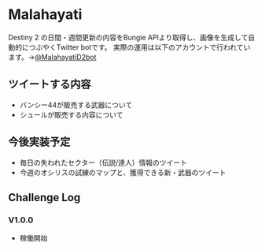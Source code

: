 # Malahayati
Destiny 2 の日間・週間更新の内容をBungie APIより取得し、画像を生成して自動的につぶやくTwitter botです。
実際の運用は以下のアカウントで行われています。→[@MalahayatiD2bot](https://twitter.com/MalahayatiD2bot)
## ツイートする内容
- バンシー44が販売する武器について
- シュールが販売する内容について
## 今後実装予定
- 毎日の失われたセクター（伝説/達人）情報のツイート
- 今週のオシリスの試練のマップと、獲得できる新・武器のツイート

## Challenge Log
### V1.0.0
- 稼働開始
